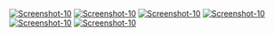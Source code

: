 <a href="https://image.prntscr.com/image/LeZNcLrDRI6iuKObdJ8Pzw.png"><img src="https://image.prntscr.com/image/LeZNcLrDRI6iuKObdJ8Pzw.png" alt="Screenshot-10" border="0"></a>
<a href="https://image.prntscr.com/image/_qLumrRNSg2kphvH6tmCPw.png"><img src="https://image.prntscr.com/image/_qLumrRNSg2kphvH6tmCPw.png" alt="Screenshot-10" border="0"></a>
<a href="https://image.prntscr.com/image/tG0nWAF2R5iLKzh8n2hFJg.png"><img src="https://image.prntscr.com/image/tG0nWAF2R5iLKzh8n2hFJg.png" alt="Screenshot-10" border="0"></a>
<a href=""><img src="" alt="Screenshot-10" border="0"></a>
<a href=""><img src="" alt="Screenshot-10" border="0"></a>
<a href=""><img src="" alt="Screenshot-10" border="0"></a>
